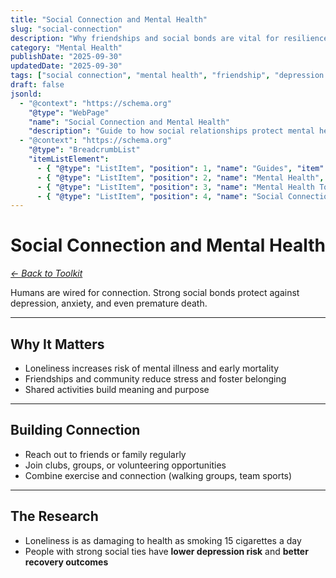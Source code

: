 ```yaml
---
title: "Social Connection and Mental Health"
slug: "social-connection"
description: "Why friendships and social bonds are vital for resilience and reduced depression risk."
category: "Mental Health"
publishDate: "2025-09-30"
updatedDate: "2025-09-30"
tags: ["social connection", "mental health", "friendship", "depression prevention"]
draft: false
jsonld:
  - "@context": "https://schema.org"
    "@type": "WebPage"
    "name": "Social Connection and Mental Health"
    "description": "Guide to how social relationships protect mental health."
  - "@context": "https://schema.org"
    "@type": "BreadcrumbList"
    "itemListElement":
      - { "@type": "ListItem", "position": 1, "name": "Guides", "item": "https://patientguide.io/guides" }
      - { "@type": "ListItem", "position": 2, "name": "Mental Health", "item": "https://patientguide.io/guides/mental-health" }
      - { "@type": "ListItem", "position": 3, "name": "Mental Health Toolkit", "item": "https://patientguide.io/guides/mental-health-toolkit" }
      - { "@type": "ListItem", "position": 4, "name": "Social Connection and Mental Health", "item": "https://patientguide.io/guides/social-connection" }
---
```


# Social Connection and Mental Health

*[← Back to Toolkit](/guides/mental-health-toolkit)*

Humans are wired for connection. Strong social bonds protect against depression, anxiety, and even premature death.  

---

## Why It Matters

- Loneliness increases risk of mental illness and early mortality  
- Friendships and community reduce stress and foster belonging  
- Shared activities build meaning and purpose  

---

## Building Connection

- Reach out to friends or family regularly  
- Join clubs, groups, or volunteering opportunities  
- Combine exercise and connection (walking groups, team sports)  

---

## The Research

- Loneliness is as damaging to health as smoking 15 cigarettes a day  
- People with strong social ties have **lower depression risk** and **better recovery outcomes**  
